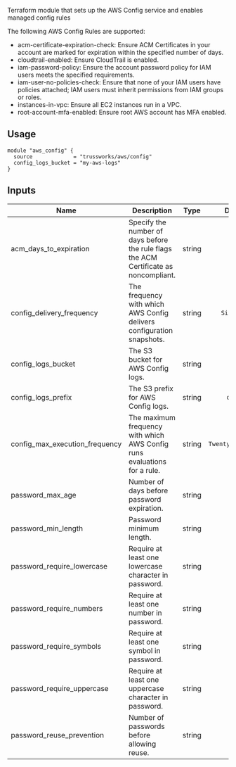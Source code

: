 Terraform module that sets up the AWS Config service and enables managed config rules

The following AWS Config Rules are supported:

* acm-certificate-expiration-check: Ensure ACM Certificates in your account are marked for expiration within the specified number of days.
* cloudtrail-enabled: Ensure CloudTrail is enabled.
* iam-password-policy: Ensure the account password policy for IAM users meets the specified requirements.
* iam-user-no-policies-check: Ensure that none of your IAM users have policies attached; IAM users must inherit permissions from IAM groups or roles.
* instances-in-vpc: Ensure all EC2 instances run in a VPC.
* root-account-mfa-enabled: Ensure root AWS account has MFA enabled.

## Usage

    module "aws_config" {
      source             = "trussworks/aws/config"
      config_logs_bucket = "my-aws-logs"
    }



## Inputs

| Name | Description | Type | Default | Required |
|------|-------------|:----:|:-----:|:-----:|
| acm_days_to_expiration | Specify the number of days before the rule flags the ACM Certificate as noncompliant. | string | `14` | no |
| config_delivery_frequency | The frequency with which AWS Config delivers configuration snapshots. | string | `Six_Hours` | no |
| config_logs_bucket | The S3 bucket for AWS Config logs. | string | - | yes |
| config_logs_prefix | The S3 prefix for AWS Config logs. | string | `config` | no |
| config_max_execution_frequency | The maximum frequency with which AWS Config runs evaluations for a rule. | string | `TwentyFour_Hours` | no |
| password_max_age | Number of days before password expiration. | string | `90` | no |
| password_min_length | Password minimum length. | string | `14` | no |
| password_require_lowercase | Require at least one lowercase character in password. | string | `true` | no |
| password_require_numbers | Require at least one number in password. | string | `true` | no |
| password_require_symbols | Require at least one symbol in password. | string | `true` | no |
| password_require_uppercase | Require at least one uppercase character in password. | string | `true` | no |
| password_reuse_prevention | Number of passwords before allowing reuse. | string | `24` | no |

